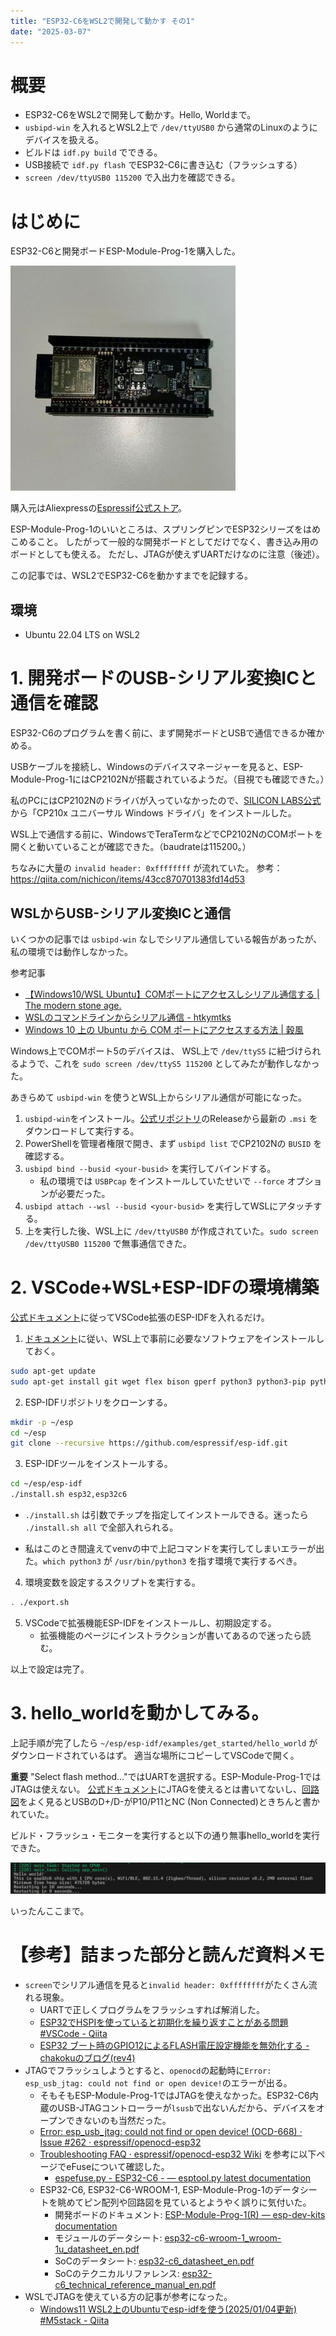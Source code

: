 ```yaml
---
title: "ESP32-C6をWSL2で開発して動かす その1"
date: "2025-03-07"
---
```


# 概要

- ESP32-C6をWSL2で開発して動かす。Hello, Worldまで。
- `usbipd-win` を入れるとWSL2上で `/dev/ttyUSB0` から通常のLinuxのようにデバイスを扱える。
- ビルドは `idf.py build` でできる。
- USB接続で `idf.py flash` でESP32-C6に書き込む（フラッシュする）
- `screen /dev/ttyUSB0 115200` で入出力を確認できる。

# はじめに

ESP32-C6と開発ボードESP-Module-Prog-1を購入した。

![ESP32-C6をはめこんだESP-Module-Prog-1](./images/try-esp32-c6-development-001-001.jpg)

購入元はAliexpressの[Espressif公式ストア](https://ja.aliexpress.com/item/1005005870127463.html)。

ESP-Module-Prog-1のいいところは、スプリングピンでESP32シリーズをはめこめること。
したがって一般的な開発ボードとしてだけでなく、書き込み用のボードとしても使える。
ただし、JTAGが使えずUARTだけなのに注意（後述）。

この記事では、WSL2でESP32-C6を動かすまでを記録する。

## 環境
- Ubuntu 22.04 LTS on WSL2

# 1. 開発ボードのUSB-シリアル変換ICと通信を確認
ESP32-C6のプログラムを書く前に、まず開発ボードとUSBで通信できるか確かめる。

USBケーブルを接続し、Windowsのデバイスマネージャーを見ると、ESP-Module-Prog-1にはCP2102Nが搭載されているようだ。（目視でも確認できた。）

私のPCにはCP2102Nのドライバが入っていなかったので、[SILICON LABS公式](https://jp.silabs.com/interface/usb-bridges/usbxpress/device.cp2102n-gqfn20?tab=softwareandtools)から「CP210x ユニバーサル Windows ドライバ」をインストールした。

WSL上で通信する前に、WindowsでTeraTermなどでCP2102NのCOMポートを開くと動いていることが確認できた。（baudrateは115200。）

ちなみに大量の `invalid header: 0xffffffff` が流れていた。
参考：https://qiita.com/nichicon/items/43cc870701383fd14d53

## WSLからUSB-シリアル変換ICと通信
いくつかの記事では `usbipd-win` なしでシリアル通信している報告があったが、私の環境では動作しなかった。

参考記事
- [【Windows10/WSL Ubuntu】COMポートにアクセスしシリアル通信する | The modern stone age.](https://www.yokoweb.net/2018/03/05/windows10-wsl-com-port/)
- [WSLのコマンドラインからシリアル通信 - htkymtks](https://scrapbox.io/htkymtks/WSL%E3%81%AE%E3%82%B3%E3%83%9E%E3%83%B3%E3%83%89%E3%83%A9%E3%82%A4%E3%83%B3%E3%81%8B%E3%82%89%E3%82%B7%E3%83%AA%E3%82%A2%E3%83%AB%E9%80%9A%E4%BF%A1)
- [Windows 10 上の Ubuntu から COM ポートにアクセスする方法 | 穀風](https://kokufu.blogspot.com/2018/02/windows-10-ubuntu-com.html)

Windows上でCOMポート5のデバイスは、 WSL上で `/dev/ttyS5` に紐づけられるようで、これを `sudo screen /dev/ttyS5 115200` としてみたが動作しなかった。 

あきらめて `usbipd-win` を使うとWSL上からシリアル通信が可能になった。

1. `usbipd-win`をインストール。[公式リポジトリ](https://github.com/dorssel/usbipd-win)のReleaseから最新の `.msi` をダウンロードして実行する。
2. PowerShellを管理者権限で開き、まず `usbipd list` でCP2102Nの `BUSID` を確認する。
3. `usbipd bind --busid <your-busid>` を実行してバインドする。
    * 私の環境では `USBPcap` をインストールしていたせいで `--force` オプションが必要だった。
4. `usbipd attach --wsl --busid <your-busid>` を実行してWSLにアタッチする。
5. 上を実行した後、WSL上に `/dev/ttyUSB0` が作成されていた。`sudo screen /dev/ttyUSB0 115200` で無事通信できた。

# 2. VSCode+WSL+ESP-IDFの環境構築
[公式ドキュメント](https://docs.espressif.com/projects/esp-idf/en/latest/esp32/get-started/index.html)に従ってVSCode拡張のESP-IDFを入れるだけ。

1. [ドキュメント](https://docs.espressif.com/projects/esp-idf/en/latest/esp32/get-started/linux-macos-setup.html)に従い、WSL上で事前に必要なソフトウェアをインストールしておく。

```bash
sudo apt-get update
sudo apt-get install git wget flex bison gperf python3 python3-pip python3-venv cmake ninja-build ccache libffi-dev libssl-dev dfu-util libusb-1.0-0
```

2. ESP-IDFリポジトリをクローンする。

```bash
mkdir -p ~/esp
cd ~/esp
git clone --recursive https://github.com/espressif/esp-idf.git
```

3. ESP-IDFツールをインストールする。

```bash
cd ~/esp/esp-idf
./install.sh esp32,esp32c6
```

* `./install.sh` は引数でチップを指定してインストールできる。迷ったら `./install.sh all` で全部入れられる。

* 私はこのとき間違えてvenvの中で上記コマンドを実行してしまいエラーが出た。`which python3` が `/usr/bin/python3` を指す環境で実行するべき。

4. 環境変数を設定するスクリプトを実行する。

```bash
. ./export.sh
```

5. VSCodeで拡張機能ESP-IDFをインストールし、初期設定する。
    * 拡張機能のページにインストラクションが書いてあるので迷ったら読む。

以上で設定は完了。

# 3. hello_worldを動かしてみる。
上記手順が完了したら `~/esp/esp-idf/examples/get_started/hello_world` がダウンロードされているはず。
適当な場所にコピーしてVSCodeで開く。

**重要** "Select flash method..."ではUARTを選択する。ESP-Module-Prog-1ではJTAGは使えない。
[公式ドキュメント](https://espressif-docs.readthedocs-hosted.com/projects/esp-dev-kits/en/latest/other/esp-module-prog-1-r/user_guide.html)にJTAGを使えるとは書いてないし、[回路図](https://dl.espressif.com/dl/schematics/esp_idf/esp-module-prog-1-schematics.pdf)をよく見るとUSBのD+/D-がP10/P11とNC (Non Connected)ときちんと書かれていた。

ビルド・フラッシュ・モニターを実行すると以下の通り無事hello_worldを実行できた。

![hello_worldの実行結果](./images/try-esp32-c6-development-001-002.jpg)

いったんここまで。

# 【参考】詰まった部分と読んだ資料メモ

- `screen`でシリアル通信を見ると`invalid header: 0xffffffff`がたくさん流れる現象。
    - UARTで正しくプログラムをフラッシュすれば解消した。
    - [ESP32でHSPIを使っていると初期化を繰り返すことがある問題 #VSCode - Qiita](https://qiita.com/nichicon/items/43cc870701383fd14d53)
    - [ESP32  ブート時のGPIO12によるFLASH電圧設定機能を無効化する - chakokuのブログ(rev4)](https://chakoku.hatenablog.com/entry/2020/01/25/234359)
- JTAGでフラッシュしようとすると、`openocd`の起動時に`Error: esp_usb_jtag: could not find or open device!`のエラーが出る。
    - そもそもESP-Module-Prog-1ではJTAGを使えなかった。ESP32-C6内蔵のUSB-JTAGコントローラーが`lsusb`で出ないんだから、デバイスをオープンできないのも当然だった。
    - [Error: esp_usb_jtag: could not find or open device! (OCD-668) · Issue #262 · espressif/openocd-esp32](https://github.com/espressif/openocd-esp32/issues/262)
    - [Troubleshooting FAQ · espressif/openocd-esp32 Wiki](https://github.com/espressif/openocd-esp32/wiki/Troubleshooting-FAQ) を参考に以下ページでeFuseについて確認した。
        - [espefuse.py - ESP32-C6 -  — esptool.py latest documentation](https://docs.espressif.com/projects/esptool/en/latest/esp32c6/espefuse/index.html)
    - ESP32-C6, ESP32-C6-WROOM-1, ESP-Module-Prog-1のデータシートを眺めてピン配列や回路図を見ているとようやく誤りに気付いた。
        - 開発ボードのドキュメント: [ESP-Module-Prog-1(R) — esp-dev-kits  documentation](https://espressif-docs.readthedocs-hosted.com/projects/esp-dev-kits/en/latest/other/esp-module-prog-1-r/user_guide.html)
        - モジュールのデータシート: [esp32-c6-wroom-1_wroom-1u_datasheet_en.pdf](https://www.espressif.com/sites/default/files/documentation/esp32-c6-wroom-1_wroom-1u_datasheet_en.pdf)
        - SoCのデータシート: [esp32-c6_datasheet_en.pdf](https://www.espressif.com/sites/default/files/documentation/esp32-c6_datasheet_en.pdf)
        - SoCのテクニカルリファレンス: [esp32-c6_technical_reference_manual_en.pdf](https://www.espressif.com/sites/default/files/documentation/esp32-c6_technical_reference_manual_en.pdf#usbserialjtag)
- WSLでJTAGを使えている方の記事が参考になった。
    - [Windows11 WSL2上のUbuntuでesp-idfを使う(2025/01/04更新) #M5stack - Qiita](https://qiita.com/tomorrow56/items/3252ff23846b0ed47132)